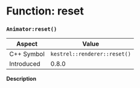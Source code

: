 
# Function: reset
### `Animator:reset()`

| Aspect | Value |
| --- | --- |
| C++ Symbol | `kestrel::renderer::reset()` |
| Introduced | 0.8.0 |

**Description**


